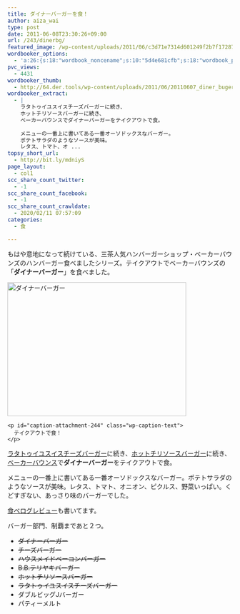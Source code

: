 ```yaml
---
title: ダイナーバーガーを食！
author: aiza_wai
type: post
date: 2011-06-08T23:30:26+09:00
url: /243/dinerbg/
featured_image: /wp-content/uploads/2011/06/c3d71e7314d601249f2b7f172872f654.png
wordbooker_options:
  - 'a:26:{s:18:"wordbook_noncename";s:10:"5d4e681cfb";s:18:"wordbook_page_post";s:15:"148216695246471";s:18:"wordbook_orandpage";s:1:"2";s:23:"wordbook_default_author";s:1:"1";s:23:"wordbook_extract_length";s:3:"256";s:19:"wordbook_actionlink";s:3:"300";s:26:"wordbooker_publish_default";s:2:"on";s:27:"wordbooker_publish_override";s:2:"on";s:18:"wordbook_attribute";s:12:"無印発信";s:29:"wordbooker_status_update_text";s:35:": New blog post :  %title% - %link%";s:20:"wordbook_comment_get";s:2:"on";s:23:"wordbook_scheduled_post";s:1:"0";s:21:"wordbooker_like_width";s:3:"250";s:25:"wordbook_fbshare_location";s:3:"top";s:24:"wordbook_fblike_location";s:3:"top";s:22:"wordbook_fblike_action";s:9:"recommend";s:27:"wordbook_fblike_colorscheme";s:4:"dark";s:20:"wordbook_fblike_font";s:5:"arial";s:22:"wordbook_fblike_button";s:12:"button_count";s:21:"wordbook_fblike_faces";s:5:"false";s:20:"wordbook_fblike_send";s:5:"false";s:29:"wordbook_republish_time_frame";s:2:"10";s:27:"wordbook_search_this_header";s:2:"on";s:32:"wordbook_description_meta_length";s:3:"350";s:21:"wordbook_comment_push";s:2:"on";s:24:"wordbooker_comment_email";s:18:"aiaiaiya@gmail.com";}'
pvc_views:
  - 4431
wordbooker_thumb:
  - http://64.der.tools/wp-content/uploads/2011/06/20110607_diner_buger-400x300.jpg
wordbooker_extract:
  - |
    ラタトゥイユスイスチーズバーガーに続き、
    ホットチリソースバーガーに続き、
    ベーカーバウンスでダイナーバーガーをテイクアウトで食。
    
    メニューの一番上に書いてある一番オーソドックスなバーガー。
    ポテトサラダのようなソースが美味。
    レタス、トマト、オ ...
topsy_short_url:
  - http://bit.ly/mdniyS
page_layout:
  - col1
scc_share_count_twitter:
  - -1
scc_share_count_facebook:
  - -1
scc_share_count_crawldate:
  - 2020/02/11 07:57:09
categories:
  - 食

---
```

もはや意地になって続けている、三茶人気ハンバーガーショップ・ベーカーバウンズのハンバーガー食べましたシリーズ。テイクアウトでベーカーバウンズの「**ダイナーバーガー**」を食べました。

<!--more-->

<div class="photo">
  <div id="attachment_244" style="width: 410px" class="wp-caption aligncenter">
    <img aria-describedby="caption-attachment-244" class="wp-image-244 size-medium" title="ダイナーバーガー" src="https://mujiota.com/wp-content/uploads/2011/06/20110607_diner_buger-400x300.jpg" alt="ダイナーバーガー" width="400" height="300" srcset="https://mujiota.com/wp-content/uploads/2011/06/20110607_diner_buger-400x300.jpg 400w, https://mujiota.com/wp-content/uploads/2011/06/20110607_diner_buger.jpg 1024w" sizes="(max-width: 400px) 100vw, 400px" />
    
    <p id="caption-attachment-244" class="wp-caption-text">
      テイクアウトで食！
    </p>
  </div>
</div>

[ラタトゥイユスイスチーズバーガー][1]に続き、[ホットチリソースバーガー][2]に続き、<a href="http://r.tabelog.com/tokyo/A1317/A131706/13004780/" target="_blank">ベーカーバウンス</a>で**ダイナーバーガー**をテイクアウトで食。

メニューの一番上に書いてある一番オーソドックスなバーガー。ポテトサラダのようなソースが美味。レタス、トマト、オニオン、ピクルス、野菜いっぱい。くどすぎない、あっさり味のバーガーでした。

<a href="http://tabelog.com/rvwr/yutabe/rvwdtl/2722190/" target="_blank">食べログレビュー</a>も書いてます。

バーガー部門、制覇まであと２つ。

  * <del datetime="2011-06-07T15:26:29+00:00">ダイナーバーガー</del>
  * <del datetime="2011-05-21T12:27:56+00:00">チーズバーガー</del>
  * <del datetime="2011-05-21T12:27:56+00:00">ハウスメイドベーコンバーガー</del>
  * <del datetime="2011-05-21T12:27:56+00:00">B.B.テリヤキバーガー</del>
  * <del datetime="2011-05-21T12:27:56+00:00">ホットチリソースバーガー</del>
  * <del datetime="2011-05-21T12:27:56+00:00">ラタトゥイユスイスチーズバーガー</del>
  * ダブルビッグJバーガー
  * パティーメルト

 [1]: https://mujiota.com/127/latabag/
 [2]: https://mujiota.com/187/hotchillbgr/